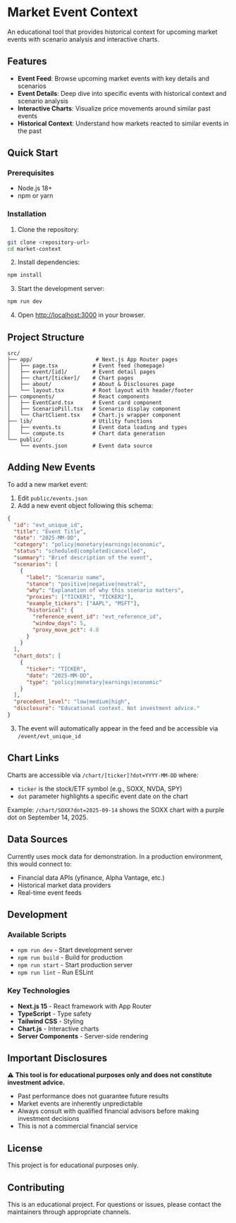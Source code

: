 # Market Event Context

An educational tool that provides historical context for upcoming market events with scenario analysis and interactive charts.

## Features

- **Event Feed**: Browse upcoming market events with key details and scenarios
- **Event Details**: Deep dive into specific events with historical context and scenario analysis
- **Interactive Charts**: Visualize price movements around similar past events
- **Historical Context**: Understand how markets reacted to similar events in the past

## Quick Start

### Prerequisites

- Node.js 18+ 
- npm or yarn

### Installation

1. Clone the repository:
```bash
git clone <repository-url>
cd market-context
```

2. Install dependencies:
```bash
npm install
```

3. Start the development server:
```bash
npm run dev
```

4. Open [http://localhost:3000](http://localhost:3000) in your browser.

## Project Structure

```
src/
├── app/                    # Next.js App Router pages
│   ├── page.tsx           # Event feed (homepage)
│   ├── event/[id]/        # Event detail pages
│   ├── chart/[ticker]/    # Chart pages
│   ├── about/             # About & Disclosures page
│   └── layout.tsx         # Root layout with header/footer
├── components/            # React components
│   ├── EventCard.tsx      # Event card component
│   ├── ScenarioPill.tsx   # Scenario display component
│   └── ChartClient.tsx    # Chart.js wrapper component
├── lib/                   # Utility functions
│   ├── events.ts          # Event data loading and types
│   └── compute.ts         # Chart data generation
└── public/
    └── events.json        # Event data source
```

## Adding New Events

To add a new market event:

1. Edit `public/events.json`
2. Add a new event object following this schema:

```json
{
  "id": "evt_unique_id",
  "title": "Event Title",
  "date": "2025-MM-DD",
  "category": "policy|monetary|earnings|economic",
  "status": "scheduled|completed|cancelled",
  "summary": "Brief description of the event",
  "scenarios": [
    {
      "label": "Scenario name",
      "stance": "positive|negative|neutral",
      "why": "Explanation of why this scenario matters",
      "proxies": ["TICKER1", "TICKER2"],
      "example_tickers": ["AAPL", "MSFT"],
      "historical": {
        "reference_event_id": "evt_reference_id",
        "window_days": 5,
        "proxy_move_pct": 4.8
      }
    }
  ],
  "chart_dots": [
    {
      "ticker": "TICKER",
      "date": "2025-MM-DD",
      "type": "policy|monetary|earnings|economic"
    }
  ],
  "precedent_level": "low|medium|high",
  "disclosure": "Educational context. Not investment advice."
}
```

3. The event will automatically appear in the feed and be accessible via `/event/evt_unique_id`

## Chart Links

Charts are accessible via `/chart/[ticker]?dot=YYYY-MM-DD` where:
- `ticker` is the stock/ETF symbol (e.g., SOXX, NVDA, SPY)
- `dot` parameter highlights a specific event date on the chart

Example: `/chart/SOXX?dot=2025-09-14` shows the SOXX chart with a purple dot on September 14, 2025.

## Data Sources

Currently uses mock data for demonstration. In a production environment, this would connect to:
- Financial data APIs (yfinance, Alpha Vantage, etc.)
- Historical market data providers
- Real-time event feeds

## Development

### Available Scripts

- `npm run dev` - Start development server
- `npm run build` - Build for production
- `npm run start` - Start production server
- `npm run lint` - Run ESLint

### Key Technologies

- **Next.js 15** - React framework with App Router
- **TypeScript** - Type safety
- **Tailwind CSS** - Styling
- **Chart.js** - Interactive charts
- **Server Components** - Server-side rendering

## Important Disclosures

⚠️ **This tool is for educational purposes only and does not constitute investment advice.**

- Past performance does not guarantee future results
- Market events are inherently unpredictable
- Always consult with qualified financial advisors before making investment decisions
- This is not a commercial financial service

## License

This project is for educational purposes only.

## Contributing

This is an educational project. For questions or issues, please contact the maintainers through appropriate channels.